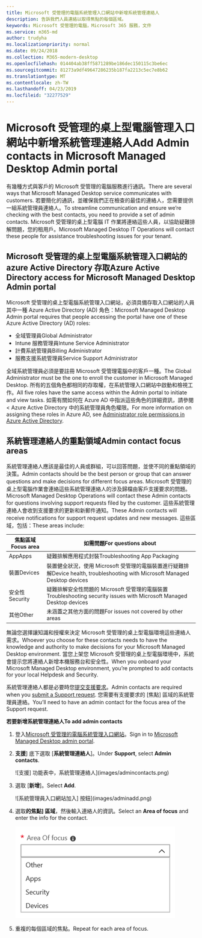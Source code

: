 ```yaml
---
title: Microsoft 受管理的電腦系統管理入口網站中新增系統管理連絡人
description: 告訴我們人員連絡以取得焦點的每個區域。
keywords: Microsoft 受管理的電腦，Microsoft 365 服務，文件
ms.service: m365-md
author: trudyha
ms.localizationpriority: normal
ms.date: 09/24/2018
ms.collection: M365-modern-desktop
ms.openlocfilehash: 014404ab38ff5871289be186dec150115c3be6ec
ms.sourcegitcommit: 81273a9df49647286235b187fa2213c5ec7e8b62
ms.translationtype: MT
ms.contentlocale: zh-TW
ms.lasthandoff: 04/23/2019
ms.locfileid: "32277529"
---
```

# <a name="add-admin-contacts-in-microsoft-managed-desktop-admin-portal"></a><span data-ttu-id="fbe29-104">Microsoft 受管理的桌上型電腦管理入口網站中新增系統管理連絡人</span><span class="sxs-lookup"><span data-stu-id="fbe29-104">Add Admin contacts in Microsoft Managed Desktop Admin portal</span></span>

<span data-ttu-id="fbe29-105">有幾種方式與客戶的 Microsoft 受管理的電腦服務進行通訊。</span><span class="sxs-lookup"><span data-stu-id="fbe29-105">There are several ways that Microsoft Managed Desktop service communicates with customers.</span></span> <span data-ttu-id="fbe29-106">若要簡化的通訊，並確保我們正在檢查的最佳的連絡人，您需要提供一組系統管理員連絡人。</span><span class="sxs-lookup"><span data-stu-id="fbe29-106">To streamline communication and ensure we’re checking with the best contacts, you need to provide a set of admin contacts.</span></span> <span data-ttu-id="fbe29-107">Microsoft 受管理的桌上型電腦 IT 作業將連絡這些人員，以協助疑難排解問題，您的租用戶。</span><span class="sxs-lookup"><span data-stu-id="fbe29-107">Microsoft Managed Desktop IT Operations will contact these people for assistance troubleshooting issues for your tenant.</span></span> 

## <a name="azure-active-directory-access-for-microsoft-managed-desktop-admin-portal"></a><span data-ttu-id="fbe29-108">Microsoft 受管理的桌上型電腦系統管理入口網站的 azure Active Directory 存取</span><span class="sxs-lookup"><span data-stu-id="fbe29-108">Azure Active Directory access for Microsoft Managed Desktop Admin portal</span></span>

<span data-ttu-id="fbe29-109">Microsoft 受管理的桌上型電腦系統管理入口網站，必須具備存取入口網站的人員其中一種 Azure Active Directory (AD) 角色：</span><span class="sxs-lookup"><span data-stu-id="fbe29-109">Microsoft Managed Desktop Admin portal requires that people accessing the portal have one of these Azure Active Directory (AD) roles:</span></span>
- <span data-ttu-id="fbe29-110">全域管理員</span><span class="sxs-lookup"><span data-stu-id="fbe29-110">Global Administrator</span></span>
- <span data-ttu-id="fbe29-111">Intune 服務管理員</span><span class="sxs-lookup"><span data-stu-id="fbe29-111">Intune Service Administrator</span></span>
- <span data-ttu-id="fbe29-112">計費系統管理員</span><span class="sxs-lookup"><span data-stu-id="fbe29-112">Billing Administrator</span></span>
- <span data-ttu-id="fbe29-113">服務支援系統管理員</span><span class="sxs-lookup"><span data-stu-id="fbe29-113">Service Support Administrator</span></span>

<span data-ttu-id="fbe29-114">全域系統管理員必須是要註冊 Microsoft 受管理電腦中的客戶一種。</span><span class="sxs-lookup"><span data-stu-id="fbe29-114">The Global Administrator must be the one to enroll the customer in Microsoft Managed Desktop.</span></span>  <span data-ttu-id="fbe29-115">所有的五個角色都相同的存取權，在系統管理入口網站中啟動和檢視工作。</span><span class="sxs-lookup"><span data-stu-id="fbe29-115">All five roles have the same access within the Admin portal to initiate and view tasks.</span></span>  <span data-ttu-id="fbe29-116">如需有關如何在 Azure AD 中指派這些角色的詳細資訊，請參閱 < <b0>Azure Active Directory 中的系統管理員角色權限</b0>。</span><span class="sxs-lookup"><span data-stu-id="fbe29-116">For more information on assigning these roles in Azure AD, see [Administrator role permissions in Azure Active Directory](https://docs.microsoft.com/azure/active-directory/users-groups-roles/directory-assign-admin-roles).</span></span> 

## <a name="admin-contact-focus-areas"></a><span data-ttu-id="fbe29-117">系統管理連絡人的重點領域</span><span class="sxs-lookup"><span data-stu-id="fbe29-117">Admin contact focus areas</span></span>

<span data-ttu-id="fbe29-118">系統管理連絡人應該是最佳的人員或群組，可以回答問題，並使不同的重點領域的決策。</span><span class="sxs-lookup"><span data-stu-id="fbe29-118">Admin contacts should be the best person or group that can answer questions and make decisions for different focus areas.</span></span>  <span data-ttu-id="fbe29-119">Microsoft 受管理的桌上型電腦作業會連絡這些系統管理連絡人的涉及歸檔由客戶支援要求的問題。</span><span class="sxs-lookup"><span data-stu-id="fbe29-119">Microsoft Managed Desktop Operations will contact these Admin contacts for questions involving support requests filed by the customer.</span></span>  <span data-ttu-id="fbe29-120">這些系統管理連絡人會收到支援要求的更新和新郵件通知。</span><span class="sxs-lookup"><span data-stu-id="fbe29-120">These Admin contacts will receive notifications for support request updates and new messages.</span></span>  <span data-ttu-id="fbe29-121">這些區域，包括：</span><span class="sxs-lookup"><span data-stu-id="fbe29-121">These areas include:</span></span>

<span data-ttu-id="fbe29-122">焦點區域</span><span class="sxs-lookup"><span data-stu-id="fbe29-122">Focus area</span></span> | <span data-ttu-id="fbe29-123">如需問題</span><span class="sxs-lookup"><span data-stu-id="fbe29-123">For questions about</span></span>
--- | ---
<span data-ttu-id="fbe29-124">App</span><span class="sxs-lookup"><span data-stu-id="fbe29-124">Apps</span></span> | <span data-ttu-id="fbe29-125">疑難排解應用程式封裝</span><span class="sxs-lookup"><span data-stu-id="fbe29-125">Troubleshooting App Packaging</span></span>
<span data-ttu-id="fbe29-126">裝置</span><span class="sxs-lookup"><span data-stu-id="fbe29-126">Devices</span></span> | <span data-ttu-id="fbe29-127">裝置健全狀況，使用 Microsoft 受管理的電腦裝置進行疑難排解</span><span class="sxs-lookup"><span data-stu-id="fbe29-127">Device health, troubleshooting with Microsoft Managed Desktop devices</span></span>
<span data-ttu-id="fbe29-128">安全性</span><span class="sxs-lookup"><span data-stu-id="fbe29-128">Security</span></span> | <span data-ttu-id="fbe29-129">疑難排解安全性問題的 Microsoft 受管理的電腦裝置</span><span class="sxs-lookup"><span data-stu-id="fbe29-129">Troubleshooting security issues with Microsoft Managed Desktop devices</span></span>
<span data-ttu-id="fbe29-130">其他</span><span class="sxs-lookup"><span data-stu-id="fbe29-130">Other</span></span> | <span data-ttu-id="fbe29-131">未涵蓋之其他方面的問題</span><span class="sxs-lookup"><span data-stu-id="fbe29-131">For issues not covered by other areas</span></span>

<span data-ttu-id="fbe29-132">無論您選擇讓知識和授權來決定 Microsoft 受管理的桌上型電腦環境這些連絡人需求。</span><span class="sxs-lookup"><span data-stu-id="fbe29-132">Whoever you choose for these contacts needs to have the knowledge and authority to make decisions for your Microsoft Managed Desktop environment.</span></span> <span data-ttu-id="fbe29-133">當您上架您 Microsoft 受管理的桌上型電腦環境中，系統會提示您將連絡人新增本機服務台和安全性。</span><span class="sxs-lookup"><span data-stu-id="fbe29-133">When you onboard your Microsoft Managed Desktop environment, you’re prompted to add contacts for your local Helpdesk and Security.</span></span> 

<span data-ttu-id="fbe29-134">系統管理連絡人都是必要時您[提交支援要求](../working-with-managed-desktop/support.md)。</span><span class="sxs-lookup"><span data-stu-id="fbe29-134">Admin contacts are required when you [submit a Support request](../working-with-managed-desktop/support.md).</span></span> <span data-ttu-id="fbe29-135">您需要有支援要求的 [焦點] 區域的系統管理員連絡。</span><span class="sxs-lookup"><span data-stu-id="fbe29-135">You’ll need to have an admin contact for the focus area of the Support request.</span></span> 

<span data-ttu-id="fbe29-136">**若要新增系統管理連絡人**</span><span class="sxs-lookup"><span data-stu-id="fbe29-136">**To add admin contacts**</span></span>

1.  <span data-ttu-id="fbe29-137">登入[Microsoft 受管理的電腦系統管理入口網站](http://aka.ms/mwaasportal)。</span><span class="sxs-lookup"><span data-stu-id="fbe29-137">Sign in to [Microsoft Managed Desktop admin portal](http://aka.ms/mwaasportal).</span></span> 

2.  <span data-ttu-id="fbe29-138">**支援**] 底下選取 [**系統管理連絡人**]。</span><span class="sxs-lookup"><span data-stu-id="fbe29-138">Under **Support**, select **Admin contacts**.</span></span> 

    ![支援] 功能表中，系統管理連絡人](images/admincontacts.png)

3. <span data-ttu-id="fbe29-140">選取 [**新增**]。</span><span class="sxs-lookup"><span data-stu-id="fbe29-140">Select **Add**.</span></span>

    ![系統管理員入口網站加入] 按鈕](images/adminadd.png)

4.  <span data-ttu-id="fbe29-142">選取**的焦點] 區域**，然後輸入連絡人的資訊。</span><span class="sxs-lookup"><span data-stu-id="fbe29-142">Select an **Area of focus** and enter the info for the contact.</span></span> 

    ![[] 清單中的焦點的區域](images/areaoffocus.png)

5. <span data-ttu-id="fbe29-144">重複的每個區域的焦點。</span><span class="sxs-lookup"><span data-stu-id="fbe29-144">Repeat for each area of focus.</span></span> 

